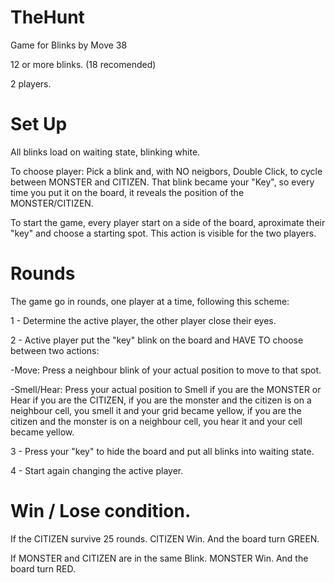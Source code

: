 # TheHunt

Game for Blinks by Move 38

12 or more blinks. (18 recomended)

2 players.

# Set Up

All blinks load on waiting state, blinking white.

To choose player: Pick a blink and, with NO neigbors, Double Click, to cycle between MONSTER and CITIZEN.
That blink became your "Key", so every time you put it on the board, it reveals the position of the MONSTER/CITIZEN.

To start the game, every player start on a side of the board, aproximate their "key" and choose a starting spot. This action is visible for the two players.

# Rounds

The game go in rounds, one player at a time, following this scheme:

1 - Determine the active player, the other player close their eyes.

2 - Active player put the "key" blink on the board and HAVE TO choose between two actions:

   -Move: Press a neighbour blink of your actual position to move to that spot.
      
   -Smell/Hear: Press your actual position to Smell if you are the MONSTER or Hear if you are the CITIZEN, if you are the monster and the citizen is on a neighbour cell, you smell it and your grid became yellow, if you are the citizen and the monster is on a neighbour cell, you hear it and your cell became yellow.
      
3 - Press your "key" to hide the board and put all blinks into waiting state.

4 - Start again changing the active player.

# Win / Lose condition.

If the CITIZEN survive 25 rounds. CITIZEN Win. And the board turn GREEN.

If MONSTER and CITIZEN are in the same Blink. MONSTER Win. And the board turn RED.
